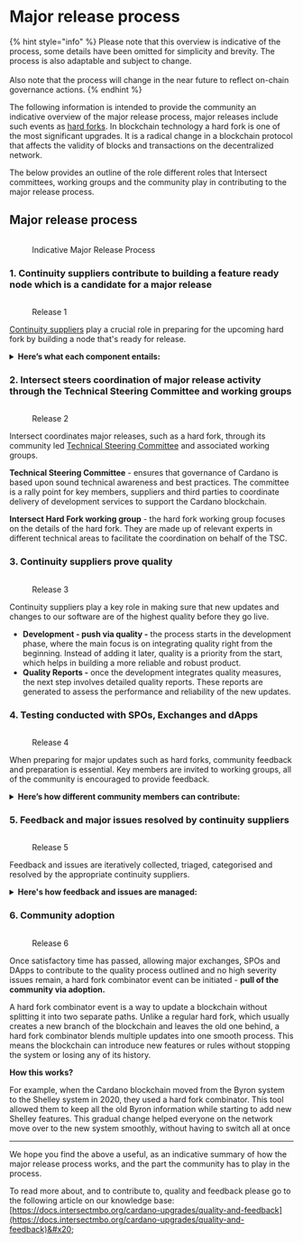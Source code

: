 # Major release process

{% hint style="info" %}
Please note that this overview is indicative of the process, some details have been omitted for simplicity and brevity. The process is also adaptable and subject to change.\
\
Also note that the process will change in the near future to reflect on-chain governance actions.
{% endhint %}

The following information is intended to provide the community an indicative overview of the major release process, major releases include such events as [hard forks](broken-reference). In blockchain technology a hard fork is one of the most significant upgrades. It is a radical change in a blockchain protocol that affects the validity of blocks and transactions on the decentralized network.&#x20;

The below provides an outline of the role different roles that Intersect committees, working groups and the community play in contributing to the major release process.

## Major release process

<figure><img src="../../.gitbook/assets/Major Release Process.gif" alt=""><figcaption><p>Indicative Major Release Process</p></figcaption></figure>

### **1. Continuity suppliers contribute to building a feature ready node which is a candidate for a major release**

<figure><img src="https://lh7-us.googleusercontent.com/_pm-76XatL2iPHXSVhkovkyiNrCuKkbtZ8MIEANexJen4ux_w_Asj-v8zmi8It5vI1MhjJZ26rtmf72tY5WHhZ6xlYM7gh_sYyWQu3lbReyBBUGHAuPXIUFEu-kAPl6p4YTzlZV3asa5PxY=s2048" alt=""><figcaption><p>Release 1</p></figcaption></figure>

[Continuity suppliers](../cardano-continuity/) play a crucial role in preparing for the upcoming hard fork by building a node that's ready for release.

<details>

<summary><strong>Here’s what each component entails:</strong></summary>

* **Ledger** - updates the system that keeps track of all transactions, making sure it's ready to handle the new types of transactions that the hard fork may introduce.
* **Node** - improves the core software of the blockchain to support enhanced features and performance.
* **Consensus** -  the rules for how transactions are verified across the network, ensuring everyone agrees on what is valid.
* **CLI (Command Line Interface)** - makes it easier for developers to interact with the blockchain by enhancing the tools they use to deploy and manage their applications.

Together, these and other updates from the continuity suppliers ensure the new node is robust, secure, and reliable for release, setting a solid foundation for a major release such as a hard fork

</details>

### 2. Intersect steers coordination of major release activity through the Technical Steering Committee and working groups

<figure><img src="https://lh7-us.googleusercontent.com/yzoSoimOX6N_e7-V3EJN7Zxp8-hj6FyqPPv_cdgdsx6_RVd8IZW9QdTzmvgTF1B1rG-l-xACP1IcUdn8og1Joe9Fxq69vGnoALCR2VHLyZ5X4veHF8E8VLpkFsCAkBSRJ5u_qtdAYOVoTAI=s2048" alt=""><figcaption><p>Release 2</p></figcaption></figure>

Intersect coordinates major releases, such as a hard fork, through its community led [Technical Steering Committee](../../intersect-overview/intersect-committees/technical-steering-committee-tsc/) and associated working groups. &#x20;

**Technical Steering Committee** - ensures that governance of Cardano is based upon sound technical awareness and best practices. The committee is a rally point for key members, suppliers and third parties to coordinate delivery of development services to support the Cardano blockchain.

**Intersect Hard Fork working group** - the hard fork working group focuses on the details of the hard fork. They are made up of relevant experts in different technical areas to facilitate the coordination on behalf of the TSC.

### 3. Continuity suppliers prove quality

<figure><img src="https://lh7-us.googleusercontent.com/kCbH6svXVvBYp6lvb3yiK0uYDovmKaArkuRMmAzGpsghJwluyvazFFOgpr4056pbk9WnA54H-U-RSEA5ZpP0io3CXpddNdp-nMJNHTKhRJfTrxhektyXx5-Bq4JmHix8DbblH3ysXKcSOTk=s2048" alt=""><figcaption><p>Release 3</p></figcaption></figure>

Continuity suppliers play a key role in making sure that new updates and changes to our software are of the highest quality before they go live. &#x20;

* **Development - push via quality -** the process starts in the development phase, where the main focus is on integrating quality right from the beginning. Instead of adding it later, quality is a priority from the start, which helps in building a more reliable and robust product.
* **Quality Reports -**  once the development integrates quality measures, the next step involves detailed quality reports. These reports are generated to assess the performance and reliability of the new updates.

### 4. Testing conducted with SPOs, Exchanges and dApps

<figure><img src="https://lh7-us.googleusercontent.com/XjMSqbrk9ihaN9tjEoWlKVTwAYei5vOzFYzXMtRGYHrQFUJ6EgxRkCP62Uds0q5qpzFnCeIBt6iwxSCwbvEFUQ7d2N74roYjh60qVzvxWoX8QY3xpam8KFGcN0rWrZRVFMm33bzCXh9m-x8=s2048" alt=""><figcaption><p>Release 4</p></figcaption></figure>

When preparing for major updates such as hard forks, community feedback and preparation is essential. Key members are invited to working groups, all of the community is encouraged to provide feedback.&#x20;

<details>

<summary><strong>Here’s how different community members can contribute:</strong></summary>

* **SPOs (Stake Pool Operators) -** play a crucial role in maintaining the blockchain network. Testing with SPOs helps ensure that the new updates will work smoothly in the live network environment. It checks the stability and efficiency of the network from the perspective of those who operate the network nodes.

- **Wallets -** are tested to ensure that they can safely and effectively manage and store the new types of transactions that might be introduced by the update. This testing helps prevent issues that could affect users' funds.

* **Exchanges -** need to integrate seamlessly with any new blockchain features to allow for smooth trading and liquidity. Testing with exchanges ensures that they can handle transactions without any disruptions or security risks.

- **DApps (Decentralized Applications) -** Since dApps operate directly on the blockchain, testing with dApps checks for compatibility issues and ensures that they continue to operate efficiently even after the updates are applied.&#x20;

</details>

### 5. Feedback and major issues resolved by continuity suppliers

<figure><img src="https://lh7-us.googleusercontent.com/RfnIhOTxQw2H9zHTfy_ciMGwKqHKaYgytNh_3BSW03ZwpoDlNLfP7OPuKMjsvB0tzMdwbkMFkXZApKPVJdJ-fF9EjRWa-xN-BdeMkgfYqzZHE20wT57dXTGTUNJbMyiGjGQ6nuS8IjeDKBg=s2048" alt=""><figcaption><p>Release 5</p></figcaption></figure>

Feedback and issues are iteratively collected, triaged, categorised and resolved by the appropriate continuity suppliers.

<details>

<summary><strong>Here's how feedback and issues are managed:</strong></summary>

* **Collecting Feedback -** continuity suppliers actively gather feedback from users, stakeholders, and the community. This feedback is essential as it provides insights into quality and what needs improvement.

- **Major Issues -** using the feedback collected, continuity suppliers work to resolve all major issues that could disrupt the service or product performance. These could include technical issues, performance inefficiencies, or community deployment problems.

* **Resolving Issues -** once major issues are identified, the suppliers work on resolving them promptly. They prioritize these issues based on their impact and complexity.&#x20;

</details>

### 6. Community adoption

<figure><img src="https://lh7-us.googleusercontent.com/5hgljC8H6wxZ6Iz2obmtSWC-vfItDHULIFrs9yA4FjWVQIbnBvKGm4AolPhPmNAggvkzjQVsr-qARZ0ImwvQTXQijEv3hh3PqV8HKZJMWhVA_ICeXCKDkO_YrPMLbJ8TeVjYJk4DD3tOfBs=s2048" alt=""><figcaption><p>Release 6</p></figcaption></figure>

Once satisfactory time has passed, allowing major exchanges, SPOs and DApps to contribute to the quality process outlined and no high severity issues remain, a hard fork combinator event can be initiated - **pull of the community via adoption.**&#x20;

A hard fork combinator event is a way to update a blockchain without splitting it into two separate paths. Unlike a regular hard fork, which usually creates a new branch of the blockchain and leaves the old one behind, a hard fork combinator blends multiple updates into one smooth process. This means the blockchain can introduce new features or rules without stopping the system or losing any of its history.

**How this works?**

For example, when the Cardano blockchain moved from the Byron system to the Shelley system in 2020, they used a hard fork combinator. This tool allowed them to keep all the old Byron information while starting to add new Shelley features. This gradual change helped everyone on the network move over to the new system smoothly, without having to switch all at once

***

We hope you find the above a useful, as an indicative summary of how the major release process works, and the part the community has to play in the process.

To read more about, and to contribute to, quality and feedback please go to the following article on our knowledge base: [https://docs.intersectmbo.org/cardano-upgrades/quality-and-feedback](https://docs.intersectmbo.org/cardano-upgrades/quality-and-feedback)&#x20;
